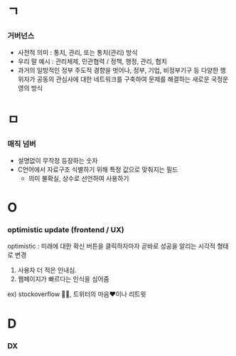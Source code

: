 # ㄱ

### 거버넌스

- 사전적 의미 : 통치, 관리, 또는 통치(관리) 방식
- 우리 말 예시 : 관리체제, 민관협력 / 정책, 행정, 관리, 협치
- 과거의 일방적인 정부 주도적 경향을 벗어나, 정부, 기업, 비정부기구 등 다양한 행위자가 공동의 관심사에 대한 네트워크를 구축하여 문제를 해결하는 새로운 국정운영의 방식

# ㅁ

### 매직 넘버

- 설명없이 무작정 등장하는 숫자
- C언어에서 자료구조 식별하기 위해 특정 값으로 맞춰지는 필드
  - 의미 불확실, 상수로 선언하여 사용하기

# O

### optimistic update (frontend / UX)

optimistic : 미래에 대한 확신
버튼을 클릭하자마자 곧바로 성공을 알리는 시각적 형태로 변경

1. 사용자 더 적은 인내심.
2. 웹페이지가 빠르다는 인식을 심어줌

ex) stockoverflow 🔼🔽, 트위터의 마음❤️이나 리트윗

# D

### DX
